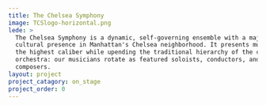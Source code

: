 ```yaml
---
title: The Chelsea Symphony 
image: TCSlogo-horizontal.png
lede: >
  The Chelsea Symphony is a dynamic, self-governing ensemble with a major
  cultural presence in Manhattan's Chelsea neighborhood. It presents music of
  the highest caliber while upending the traditional hierarchy of the classical
  orchestra: our musicians rotate as featured soloists, conductors, and
  composers.
layout: project
project_catagory: on_stage
project_order: 0
---
```

